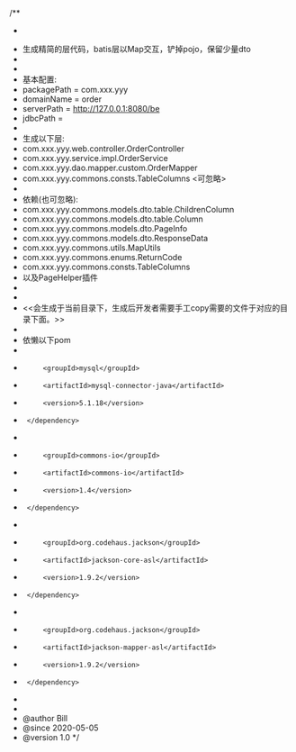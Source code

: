 /**
 * <pre>
 * 生成精简的层代码，batis层以Map交互，铲掉pojo，保留少量dto
 *
 *
 * 基本配置:
 * packagePath = com.xxx.yyy
 * domainName = order
 * serverPath = http://127.0.0.1:8080/be
 * jdbcPath =
 *
 * 生成以下层:
 * com.xxx.yyy.web.controller.OrderController
 * com.xxx.yyy.service.impl.OrderService
 * com.xxx.yyy.dao.mapper.custom.OrderMapper
 * com.xxx.yyy.commons.consts.TableColumns  <可忽略>
 *
 * 依赖(也可忽略):
 * com.xxx.yyy.commons.models.dto.table.ChildrenColumn
 * com.xxx.yyy.commons.models.dto.table.Column
 * com.xxx.yyy.commons.models.dto.PageInfo<T>
 * com.xxx.yyy.commons.models.dto.ResponseData
 * com.xxx.yyy.commons.utils.MapUtils
 * com.xxx.yyy.commons.enums.ReturnCode
 * com.xxx.yyy.commons.consts.TableColumns
 * 以及PageHelper插件
 *
 *
 * <<会生成于当前目录下，生成后开发者需要手工copy需要的文件于对应的目录下面。>>
 *
 * 依懒以下pom
 * <dependency>
 * 			<groupId>mysql</groupId>
 * 			<artifactId>mysql-connector-java</artifactId>
 * 			<version>5.1.18</version>
 * 		</dependency>
 * 	<dependency>
 * 			<groupId>commons-io</groupId>
 * 			<artifactId>commons-io</artifactId>
 * 			<version>1.4</version>
 * 		</dependency>
 * 	<dependency>
 * 			<groupId>org.codehaus.jackson</groupId>
 * 			<artifactId>jackson-core-asl</artifactId>
 * 			<version>1.9.2</version>
 * 		</dependency>
 * 	<dependency>
 * 			<groupId>org.codehaus.jackson</groupId>
 * 			<artifactId>jackson-mapper-asl</artifactId>
 * 			<version>1.9.2</version>
 * 		</dependency>
 * </pre>
 *
 * @author Bill
 * @since 2020-05-05
 * @version 1.0
 */
